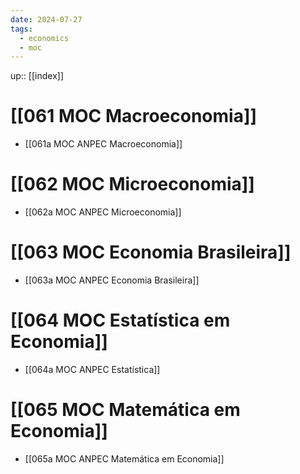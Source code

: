 ```yaml
---
date: 2024-07-27
tags:
  - economics
  - moc
---
```

up:: [[index]]

# [[061 MOC Macroeconomia]]
- [[061a MOC ANPEC Macroeconomia]]

# [[062 MOC Microeconomia]]
- [[062a MOC ANPEC Microeconomia]]

# [[063 MOC Economia Brasileira]]
- [[063a MOC ANPEC Economia Brasileira]]

# [[064 MOC Estatística em Economia]]
- [[064a MOC ANPEC Estatística]]

# [[065 MOC Matemática em Economia]]
- [[065a MOC ANPEC Matemática em Economia]]